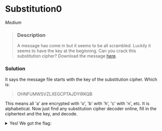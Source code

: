 
# Substitution0

*Medium*

>### Description
>A message has come in but it seems to be all scrambled. Luckily it seems to have the key at the beginning. Can you crack this substitution cipher?
>Download the message [here](https://artifacts.picoctf.net/c/153/message.txt).

### Solution

It says the message file starts with the key of the substitution cipher. Which is:

> OHNFUMWSVZLXEGCPTAJDYIRKQB

This means all 'a' are encrypted with 'o', 'b' with 'h', 'c' with 'n', etc. It is alphabetical. Now just find any substitution cipher decoder online, fill in the ciphertext and the key, and decode.

<details>
<summary>Yes! We got the flag:</summary> 
picoCTF{5UB5717U710N_3V0LU710N_03055505}
</details>